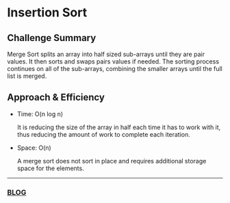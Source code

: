 # Insertion Sort

## Challenge Summary

Merge Sort splits an array into half sized sub-arrays until they are pair values. 
It then sorts and swaps pairs values if needed. The sorting process continues on all of the sub-arrays, 
combining the smaller arrays until the full list is merged.

## Approach & Efficiency


- Time: O(n log n)

    It is reducing the size of the array in half each time it has to work with it, thus reducing the amount of work to complete each iteration.

- Space: O(n)

    A merge sort does not sort in place and requires additional storage space for the elements.

---

### [BLOG](BLOG.md)